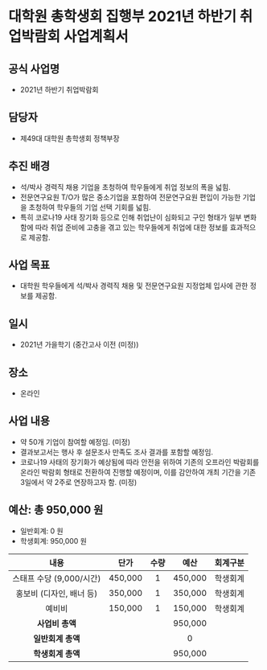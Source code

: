 대학원 총학생회 집행부 2021년 하반기 취업박람회 사업계획서
===

## 공식 사업명
- 2021년 하반기 취업박람회

## 담당자
- 제49대 대학원 총학생회 정책부장

## 추진 배경
- 석/박사 경력직 채용 기업을 초청하여 학우들에게 취업 정보의 폭을 넓힘.
- 전문연구요원 T/O가 많은 중소기업을 포함하여 전문연구요원 편입이 가능한 기업을 초청하여 학우들의 기업 선택 기회를 넓힘.
- 특히 코로나19 사태 장기화 등으로 인해 취업난이 심화되고 구인 형태가 일부 변화함에 따라 취업 준비에 고충을 겪고 있는 학우들에게 취업에 대한 정보를 효과적으로 제공함.

## 사업 목표
- 대학원 학우들에게 석/박사 경력직 채용 및 전문연구요원 지정업체 입사에 관한 정보를 제공함.

## 일시
- 2021년 가을학기 (중간고사 이전 (미정))

## 장소
- 온라인

## 사업 내용
- 약 50개 기업이 참여할 예정임. (미정)
- 결과보고서는 행사 후 설문조사 만족도 조사 결과를 포함할 예정임.
- 코로나19 사태의 장기화가 예상됨에 따라 안전을 위하여 기존의 오프라인 박람회를 온라인 박람회 형태로 전환하여 진행할 예정이며, 이를 감안하여 개최 기간을 기존 3일에서 약 2주로 연장하고자 함. (미정)

## 예산: 총 950,000 원
- 일반회계: 0 원
- 학생회계: 950,000 원 

| **내용** | **단가** | **수량** | **예산** | **회계구분** |
|:---:|:---:|:---:|:---:|:---:|
| 스태프 수당 (9,000/시간) | 450,000 | 1 | 450,000 | 학생회계 |
| 홍보비 (디자인, 배너 등) | 350,000 | 1 | 350,000 | 학생회계 |
| 예비비 | 150,000 | 1 | 150,000 | 학생회계 |
| **사업비 총액** |  |  | 950,000 | |
| **일반회계 총액** |  |  | 0 | |
| **학생회계 총액** |  |  | 950,000 | |
